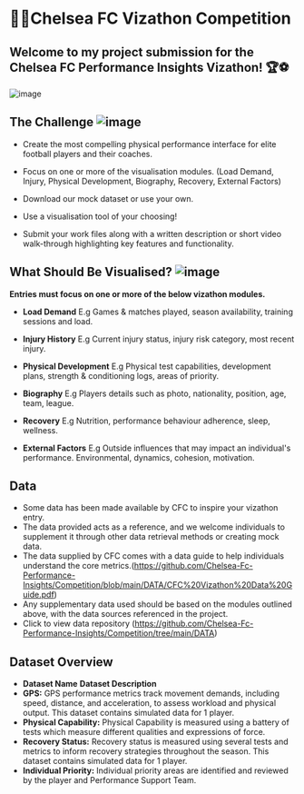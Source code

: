 # 🩵💙Chelsea FC Vizathon Competition 

## Welcome to my project submission for the Chelsea FC Performance Insights Vizathon! 🏆⚽
![image](https://github.com/user-attachments/assets/6e6d6c1a-1047-4423-aaa0-1c14855fce54)

## **The Challenge** ![image](https://github.com/user-attachments/assets/311a7dc5-11e9-475e-a755-e99477448cc8)


* Create the most compelling physical performance interface for elite football players and their coaches.

* Focus on one or more of the visualisation modules. (Load Demand, Injury, Physical Development, Biography, Recovery, External Factors)

* Download our mock dataset or use your own.

* Use a visualisation tool of your choosing!

* Submit your work files along with a written description or short video walk-through highlighting key features and functionality.

## What Should Be Visualised? ![image](https://github.com/user-attachments/assets/31748b72-9f1d-4892-a5a4-267de4371448)


**Entries must focus on one or more of the below vizathon modules.**

* **Load Demand**
  E.g Games & matches played, season availability, training sessions and load.

* **Injury History**
  E.g Current injury status, injury risk category, most recent injury.

* **Physical Development**
  E.g Physical test capabilities, development plans, strength & conditioning logs, areas of priority.

* **Biography**
  E.g Players details such as photo, nationality, position, age, team, league.

* **Recovery**
  E.g Nutrition, performance behaviour adherence, sleep, wellness.

* **External Factors**
  E.g Outside influences that may impact an individual's performance. Environmental, dynamics, cohesion, motivation.

## **Data**

* Some data has been made available by CFC to inspire your vizathon entry.
* The data provided acts as a reference, and we welcome individuals to supplement it through other data retrieval methods or creating mock data.
* The data supplied by CFC comes with a data guide to help individuals understand the core metrics.(https://github.com/Chelsea-Fc-Performance-Insights/Competition/blob/main/DATA/CFC%20Vizathon%20Data%20Guide.pdf)
* Any supplementary data used should be based on the modules outlined above, with the data sources referenced in the project.
* Click to view data repository (https://github.com/Chelsea-Fc-Performance-Insights/Competition/tree/main/DATA)

## **Dataset Overview**

* **Dataset Name**	           **Dataset Description**
* **GPS:**                	     GPS performance metrics track movement demands, including speed, distance, and acceleration, to assess workload and physical output. This dataset 
                                 contains simulated data for 1 player.
* **Physical Capability:** 	     Physical Capability is measured using a battery of tests which measure different qualities and expressions of force.
* **Recovery Status:**            Recovery status is measured using several tests and metrics to inform recovery strategies throughout the season. This dataset contains simulated data 
                                 for 1 player.
* **Individual Priority:**        Individual priority areas are identified and reviewed by the player and Performance Support Team.
